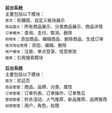 **前台系统**  
主要包括以下模块：  
`首页`：轮播图、自定义板块展示  
`商品展示`：所有商品展示、分类商品展示、商品详情  
`订单模块`：查询、支付、取消、删除  
`购物车`：添加商品、编辑商品、删除商品、生成订单  
`收货地址管理`：添加、编辑、删除  
`用户模块`：注册、单点登录、信息修改  
`搜索`：引用搜索模块  
  
**后台系统**  
主要包括以下模块：  
`首页`：欢迎页  
`商品管理`：商品、品牌、分类、属性  
`订单管理`：订单列表、订单操作、订单售后  
`营销管理`：秒杀活动、人气推荐、新品推荐、品牌推荐  
`权限管理`：用户、角色、权限  